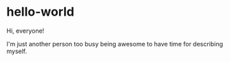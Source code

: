 # hello-world

Hi, everyone!

I'm just another person too busy being awesome to have time for describing myself.
